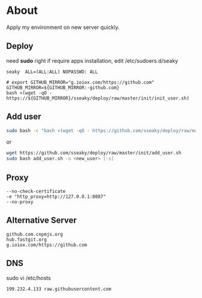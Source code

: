 # About

Apply my environment on new server quickly.



## Deploy

need **sudo** right if require apps installation, edit /etc/sudoers.d/seaky

`seaky  ALL=(ALL:ALL) NOPASSWD: ALL`

```
# export GITHUB_MIRROR="g.ioiox.com/https://github.com"
GITHUB_MIRROR=${GITHUB_MIRROR:-github.com}
bash <(wget -qO - https://${GITHUB_MIRROR}/sseaky/deploy/raw/master/init/init_user.sh)
```



## Add user
```bash
sudo bash -c "bash <(wget -qO - https://github.com/sseaky/deploy/raw/master/init/add_user.sh) -u <new_user> [-s]"
```
or

```bash
wget https://github.com/sseaky/deploy/raw/master/init/add_user.sh
sudo bash add_user.sh -u <new_user> [-s]
```



## Proxy

```
--no-check-certificate 
-e "http_proxy=http://127.0.0.1:8087"
--no-proxy
```



## Alternative Server

```
github.com.cnpmjs.org
hub.fastgit.org
g.ioiox.com/https://github.com
```



## DNS

sudo vi /etc/hosts

```
199.232.4.133 raw.githubusercontent.com
```


